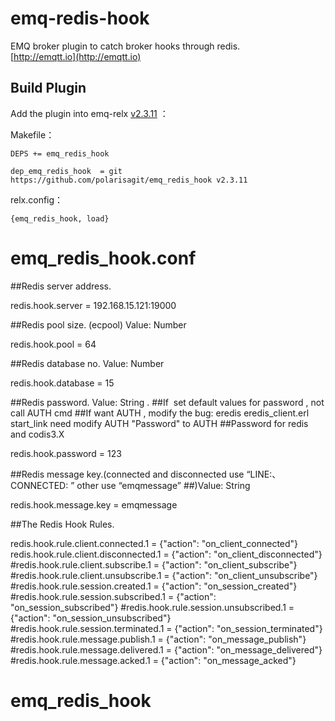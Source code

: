 
emq-redis-hook
============

EMQ broker plugin to catch broker hooks through redis.<br>
[http://emqtt.io](http://emqtt.io)<br>


Build Plugin
-----

Add the plugin into emq-relx [v2.3.11](https://github.com/emqx/emqx-rel/tree/v2.3.11) ：

Makefile：

```
DEPS += emq_redis_hook 

dep_emq_redis_hook  = git https://github.com/polarisagit/emq_redis_hook v2.3.11
```

relx.config：

```
{emq_redis_hook, load} 
```



# emq_redis_hook.conf 

##Redis server address.

redis.hook.server = 192.168.15.121:19000

##Redis pool size.  (ecpool)  Value: Number

redis.hook.pool = 64

##Redis database no. Value: Number


redis.hook.database = 15

##Redis password. Value: String .                                                                                                                                      ##If  set default values for password , not call AUTH cmd                                                                                    ##If want AUTH , modify the bug: eredis eredis_client.erl start_link need modify AUTH "Password" to AUTH ##Password for redis and codis3.X 

redis.hook.password = 123

##Redis message key.(connected and disconnected use “LINE:、CONNECTED: ” other use “emqmessage” ##)Value: String

redis.hook.message.key = emqmessage

##The Redis Hook Rules.

redis.hook.rule.client.connected.1     = {"action": "on_client_connected"}
redis.hook.rule.client.disconnected.1  = {"action": "on_client_disconnected"}
#redis.hook.rule.client.subscribe.1     = {"action": "on_client_subscribe"}
#redis.hook.rule.client.unsubscribe.1   = {"action": "on_client_unsubscribe"}
#redis.hook.rule.session.created.1      = {"action": "on_session_created"}
#redis.hook.rule.session.subscribed.1   = {"action": "on_session_subscribed"}
#redis.hook.rule.session.unsubscribed.1 = {"action": "on_session_unsubscribed"}
#redis.hook.rule.session.terminated.1   = {"action": "on_session_terminated"}
#redis.hook.rule.message.publish.1      = {"action": "on_message_publish"}
#redis.hook.rule.message.delivered.1    = {"action": "on_message_delivered"}
#redis.hook.rule.message.acked.1        = {"action": "on_message_acked"}

# emq_redis_hook
